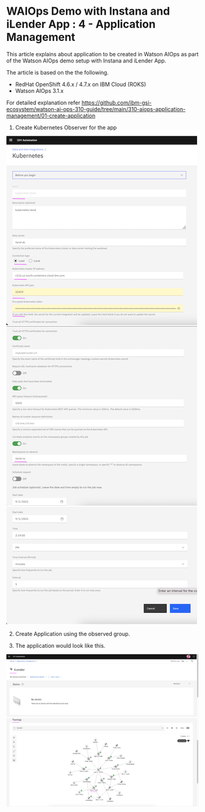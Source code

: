 # WAIOps Demo with Instana and iLender App : 4 - Application Management

This article explains about application to be created in Watson AIOps as part of the Watson AIOps demo setup with Instana and iLender App.

The article is based on the the following.

- RedHat OpenShift 4.6.x / 4.7.x on IBM Cloud (ROKS)
- Watson AIOps 3.1.x


For detailed explanation refer https://github.com/ibm-gsi-ecosystem/watson-ai-ops-310-guide/tree/main/310-aiops-application-management/01-create-application

1. Create Kubernetes Observer for the app

<img src="images/image-00001.png">
<img src="images/image-00002.png">
<img src="images/image-00003.png">

2. Create Application using the observed group.

3. The application would look like this.

<img src="images/image-00009.png">
<img src="images/image-00010.png">